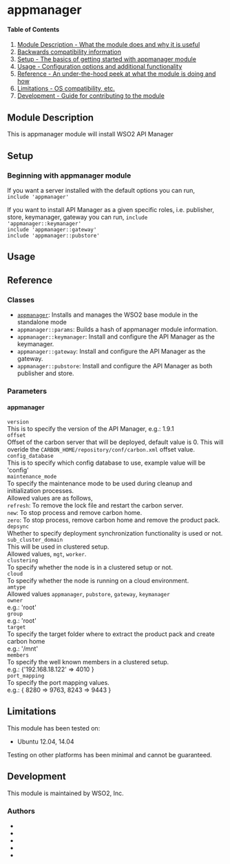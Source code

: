 # appmanager

#### Table of Contents

1. [Module Description - What the module does and why it is useful](#module-description)
2. [Backwards compatibility information](#backwards-compatibility)
3. [Setup - The basics of getting started with appmanager module](#setup)
4. [Usage - Configuration options and additional functionality](#usage)
5. [Reference - An under-the-hood peek at what the module is doing and how](#reference)
6. [Limitations - OS compatibility, etc.](#limitations)
7. [Development - Guide for contributing to the module](#development)

## Module Description

This is appmanager module will install WSO2 API Manager

## Setup

### Beginning with appmanager module

If you want a server installed with the default options you can run,  
`include 'appmanager'`

If you want to install API Manager as a given specific roles, i.e. publisher, store, keymanager, gateway you can run,
`include 'appmanager::keymanager'`  
`include 'appmanager::gateway'`  
`include 'appmanager::pubstore'`  

## Usage

## Reference

### Classes

* [`appmanager`](#appmanager): Installs and manages the WSO2 base module in the standalone mode
* `appmanager::params`: Builds a hash of appmanager module information.
* `appmanager::keymanager`: Install and configure the API Manager as the keymanager.
* `appmanager::gateway`: Install and configure the API Manager as the gateway.
* `appmanager::pubstore`: Install and configure the API Manager as both publisher and store.

### Parameters

#### appmanager
`version`  
This is to specify the version of the API Manager, e.g.: 1.9.1  
`offset`  
Offset of the carbon server that will be deployed, default value is 0.
This will overide the `CARBON_HOME/repository/conf/carbon.xml` offset value.  
`config_database`  
This is to specify which config database to use, example value will be 'config'  
`maintenance_mode`  
To specify the maintenance mode to be used during cleanup and initialization processes.  
Allowed values are as follows,  
`refresh`: To remove the lock file and restart the carbon server.  
`new`: To stop process and remove carbon home.  
`zero`: To stop process, remove carbon home and remove the product pack.    
`depsync`  
Whether to specify deployment synchronization functionality is used or not.  
`sub_cluster_domain`  
This will be used in clustered setup.  
Allowed values, `mgt`, `worker`.  
`clustering`  
To specify whether the node is in a clustered setup or not.     
`cloud`  
To specify whether the node is running on a cloud environment.    
`amtype`  
Allowed values `appmanager`, `pubstore`, `gateway`, `keymanager`   
`owner`  
e.g.: 'root'   
`group`  
e.g.: 'root'  
`target`  
To specify the target folder where to extract the product pack and create carbon home  
e.g.: '/mnt'  
`members`  
To specify the well known members in a clustered setup.  
e.g.: {'192.168.18.122' => 4010 }  
`port_mapping`  
To specify the port mapping values.   
e.g.: { 8280 => 9763, 8243 => 9443 }    

## Limitations

This module has been tested on:

* Ubuntu 12.04, 14.04

Testing on other platforms has been minimal and cannot be guaranteed.

## Development

This module is maintained by WSO2, Inc.

### Authors

* 
* 
* 
* 
* 


